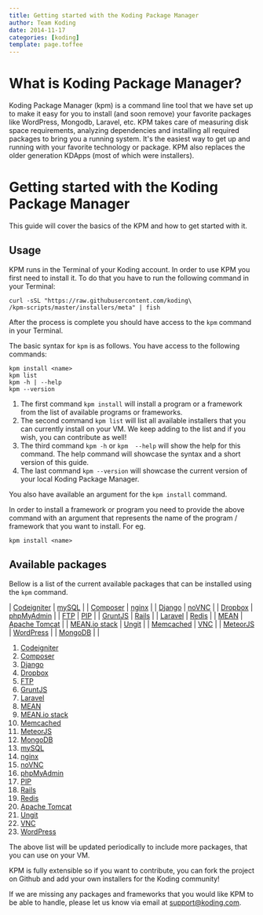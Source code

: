 ```yaml
---
title: Getting started with the Koding Package Manager
author: Team Koding
date: 2014-11-17
categories: [koding]
template: page.toffee
---
```


# What is Koding Package Manager?

Koding Package Manager (kpm) is a command line tool that we have set up to make it easy for you to install (and soon remove) your favorite packages like WordPress, Mongodb, Laravel, etc. KPM takes care of measuring disk space requirements, analyzing dependencies and installing all required packages to bring you a running system. It's the easiest way to get up and running with your favorite technology or package. KPM also replaces the older generation KDApps (most of which were installers).

# Getting started with the Koding Package Manager

This guide will cover the basics of the KPM and how to get started with it.

## Usage

KPM runs in the Terminal of your Koding account. In order to use KPM you first need to install it. To do that you have to run the following command in your Terminal:

```text
curl -sSL "https://raw.githubusercontent.com/koding\
/kpm-scripts/master/installers/meta" | fish
```

After the process is complete you should have access to the `kpm` command in your Terminal.

The basic syntax for `kpm` is as follows. You have access to the following commands:

```
kpm install <name>
kpm list
kpm -h | --help
kpm --version
```

1. The first command `kpm install` will install a program or a framework from the list of available programs or frameworks.
2. The second command `kpm list` will list all available installers that you can currently install on your VM. We keep adding to the list and if you wish, you can contribute as well!
3. The third command `kpm -h` or  `kpm  --help` will show the help for this command. The help command will showcase the syntax and a short version of this guide.
4. The last command `kpm --version` will showcase the current version of your local Koding Package Manager.

You also have available an argument for the `kpm install` command. 

In order to install a framework or program you need to provide the above command with an argument that represents the name of the program / framework that you want to install. For eg.

```
kpm install <name>
```

## Available packages

Bellow is a list of the current available packages that can be installed using the `kpm` command.

| [Codeigniter](http://learn.koding.com/guides/codeigniter-for-beginners/)                     | [mySQL](http://learn.koding.com/guides/installing-mysql)                   |
| [Composer](http://learn.koding.com/guides/installing-composer)                               | [nginx](http://learn.koding.com/guides/nginx)                              |
| [Django](http://learn.koding.com/guides/setting-framework-webserver/#django)                 | [noVNC](#)                                                                 |
| [Dropbox](http://learn.koding.com/guides/dropbox-for-file-sync/)                             | [phpMyAdmin](http://learn.koding.com/guides/install-phpmyadmin)            |
| [FTP](http://learn.koding.com/guides/setting-up-ftp-on-koding)                               | [PIP](http://learn.koding.com/guides/getting-started-python/)              |
| [GruntJS](http://learn.koding.com/guides/installing-gruntjs)                                 | [Rails](http://learn.koding.com/guides/setting-framework-webserver/#rails) |
| [Laravel](http://learn.koding.com/guides/setting-framework-webserver/#laravel-4-and-artisan) | [Redis](http://learn.koding.com/guides/install-redis/)                     |
| [MEAN](#)                                                                                    | [Apache Tomcat](http://learn.koding.com/guides/apache-tomcat-on-koding)    |
| [MEAN.io stack](http://learn.koding.com/guides/installing-mean-io/)                          | [Ungit](http://learn.koding.com/guides/using-github)                       |
| [Memcached](http://learn.koding.com/guides/install-memcache/)                                | [VNC](#)                                                                   |
| [MeteorJS](http://learn.koding.com/guides/setting-framework-webserver/#meteorjs)             | [WordPress](http://learn.koding.com/guides/installing-wordpress)           |
| [MongoDB](http://learn.koding.com/guides/install-mongodb/)                                   |                                                                            |

1. [Codeigniter](http://learn.koding.com/guides/codeigniter-for-beginners/)
2. [Composer](http://learn.koding.com/guides/installing-composer)
3. [Django](http://learn.koding.com/guides/setting-framework-webserver/#django)
4. [Dropbox](http://learn.koding.com/guides/dropbox-for-file-sync/)
5. [FTP](http://learn.koding.com/guides/setting-up-ftp-on-koding)
6. [GruntJS](http://learn.koding.com/guides/installing-gruntjs)
7. [Laravel](http://learn.koding.com/guides/setting-framework-webserver/#laravel-4-and-artisan)
8. [MEAN](#)
9. [MEAN.io stack](http://learn.koding.com/guides/installing-mean-io/)
10. [Memcached](http://learn.koding.com/guides/install-memcache/)
11. [MeteorJS](http://learn.koding.com/guides/setting-framework-webserver/#meteorjs)
12. [MongoDB](http://learn.koding.com/guides/install-mongodb/)
13. [mySQL](http://learn.koding.com/guides/installing-mysql)
14. [nginx](http://learn.koding.com/guides/nginx)
15. [noVNC](#)
16. [phpMyAdmin](http://learn.koding.com/guides/install-phpmyadmin)
17. [PIP](http://learn.koding.com/guides/getting-started-python/)
18. [Rails](http://learn.koding.com/guides/setting-framework-webserver/#rails)
19. [Redis](http://learn.koding.com/guides/install-redis/)
20. [Apache Tomcat](http://learn.koding.com/guides/apache-tomcat-on-koding)
21. [Ungit](http://learn.koding.com/guides/using-github)
22. [VNC](#)
23. [WordPress](http://learn.koding.com/guides/installing-wordpress)

The above list will be updated periodically to include more packages, that you can use on your VM.

KPM is fully extensible so if you want to contribute, you can fork the project on Github and add your own installers for the Koding community!

If we are missing any packages and frameworks that you would like KPM to be able to handle, please let us know via email at support@koding.com.
